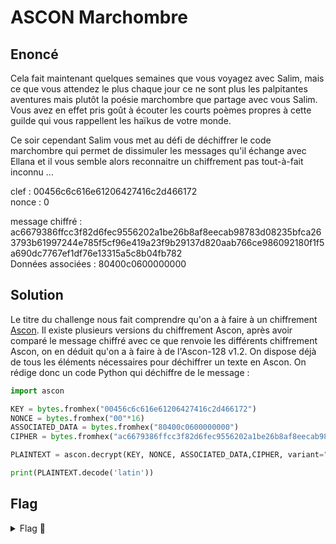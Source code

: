 # ASCON Marchombre

## Enoncé
Cela fait maintenant quelques semaines que vous voyagez avec Salim, mais ce que vous attendez le plus chaque jour ce ne sont plus les palpitantes aventures mais plutôt la poésie marchombre que partage avec vous Salim. Vous avez en effet pris goût à écouter les courts poèmes propres à cette guilde qui vous rappellent les haïkus de votre monde.

Ce soir cependant Salim vous met au défi de déchiffrer le code marchombre qui permet de dissimuler les messages qu'il échange avec Ellana et il vous semble alors reconnaitre un chiffrement pas tout-à-fait inconnu ...

clef : 00456c6c616e61206427416c2d466172   
nonce : 0

message chiffré : ac6679386ffcc3f82d6fec9556202a1be26b8af8eecab98783d08235bfca263793b61997244e785f5cf96e419a23f9b29137d820aab766ce986092180f1f5a690dc7767ef1df76e13315a5c8b04fb782   
Données associées : 80400c0600000000

## Solution

Le titre du challenge nous fait comprendre qu'on a à faire à un chiffrement [Ascon](https://en.wikipedia.org/wiki/Ascon_(cipher)). Il existe plusieurs versions du chiffrement Ascon, après avoir comparé le message chiffré avec ce que renvoie les différents chiffrement Ascon, on en déduit qu'on a à faire à de l'Ascon-128 v1.2. On dispose déjà de tous les éléments nécessaires pour déchiffrer un texte en Ascon. On rédige donc un code Python qui déchiffre de le message :

```python
import ascon

KEY = bytes.fromhex("00456c6c616e61206427416c2d466172")
NONCE = bytes.fromhex("00"*16)
ASSOCIATED_DATA = bytes.fromhex("80400c0600000000")
CIPHER = bytes.fromhex("ac6679386ffcc3f82d6fec9556202a1be26b8af8eecab98783d08235bfca263793b61997244e785f5cf96e419a23f9b29137d820aab766ce986092180f1f5a690dc7767ef1df76e13315a5c8b04fb782")

PLAINTEXT = ascon.decrypt(KEY, NONCE, ASSOCIATED_DATA,CIPHER, variant="Ascon-128")

print(PLAINTEXT.decode('latin'))
```

## Flag

<details>
<summary> Flag 🚩</summary>

```
404CTF{V3r5_l4_lum1ère.}
```